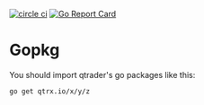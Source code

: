 [![circle ci](https://circleci.com/gh/q-trader/gopkg.svg?style=shield)](https://circleci.com/gh/q-trader/gopkg.svg?style=shield)
[![Go Report Card](https://goreportcard.com/badge/qtrx.io/gopkg)](https://goreportcard.com/report/qtrx.io/gopkg)


# Gopkg
You should import qtrader's go packages like this:

```shell
go get qtrx.io/x/y/z
```
